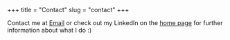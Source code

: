 +++
title = "Contact"
slug = "contact"
+++

Contact me at [Email](mailto:cobbaldn@gmail.com) or check out my LinkedIn on the [home page](https://thearchive.nz) for further information about what I do :)

